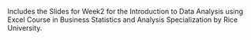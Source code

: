 Includes the Slides for Week2 for the Introduction to Data Analysis using Excel Course in Business Statistics and Analysis Specialization by Rice University.
